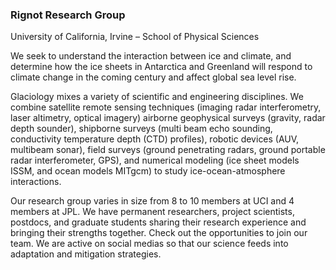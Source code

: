 ### Rignot Research Group
University of California, Irvine – School of Physical Sciences

We seek to understand the interaction between ice and climate, and determine how the ice sheets in Antarctica and Greenland will respond to climate change in the coming century and affect global sea level rise.

Glaciology mixes a variety of scientific and engineering disciplines. We combine satellite remote sensing techniques (imaging radar interferometry, laser altimetry, optical imagery) airborne geophysical surveys (gravity, radar depth sounder), shipborne surveys (multi beam echo sounding, conductivity temperature depth (CTD) profiles), robotic devices (AUV, multibeam sonar), field surveys (ground penetrating radars, ground portable radar interferometer, GPS), and numerical modeling (ice sheet models ISSM, and ocean models MITgcm) to study ice-ocean-atmosphere interactions.

Our research group varies in size from 8 to 10  members at UCI and 4 members at JPL. We have permanent researchers, project scientists, postdocs, and graduate students sharing their research experience and bringing their strengths together. Check out the opportunities to join our team. We are active on social medias so that our science feeds into adaptation and mitigation strategies.

